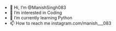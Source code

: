 - 👋 Hi, I’m @ManishSingh083
- 👀 I’m interested in Coding
- 🌱 I’m currently learning Python
- 📫 How to reach me instagram.com/manish___083

<!---
ManishSingh083/ManishSingh083 is a ✨ special ✨ repository because its `README.md` (this file) appears on your GitHub profile.
You can click the Preview link to take a look at your changes.
--->
